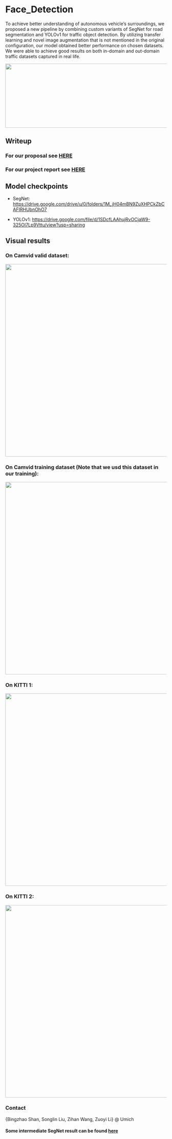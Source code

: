 # Face_Detection

To achieve better understanding of autonomous vehicle’s surroundings, we proposed a new pipeline by combining custom variants of SegNet for road segmentation and YOLOv1 for traffic object detection. By utilizing transfer learning and novel image augmentation that is not mentioned in the original configuration, our model obtained better performance on chosen datasets. We were able to achieve good results on both in-domain and out-domain traffic datasets captured in real life.

<img src="https://github.com/zuoyigehaobing/LaneUnderstanding/blob/main/demo/pipeline.png" width="600" height="200">

## Writeup

### For our proposal see [HERE](https://github.com/zuoyigehaobing/LaneUnderstanding/blob/main/doc/EECS504%20Project%20Proposal.pdf)

### For our project report see [HERE](https://github.com/zuoyigehaobing/LaneUnderstanding/blob/main/doc/Project%20Report.pdf)


## Model checkpoints

- SegNet: https://drive.google.com/drive/u/0/folders/1M_jH04mBN9ZuXHPCkZbCAFIRHUbnOhO7

- YOLOv1: https://drive.google.com/file/d/1SDcfLAAhujRvOCjaW9-325Ol7Lp9Vttu/view?usp=sharing

## Visual results

### On Camvid valid dataset:

<img src="https://github.com/zuoyigehaobing/LaneUnderstanding/blob/main/demo/camvid_itr2_val_15fps.gif" width="600">


### On Camvid training dataset (Note that we usd this dataset in our training):

<img src="https://github.com/zuoyigehaobing/LaneUnderstanding/blob/main/demo/camvid_itr2_train_5fps.gif" width="600">


### On KITTI 1:

<img src="https://github.com/zuoyigehaobing/LaneUnderstanding/blob/main/demo/kitti_itr2_test_3fps.gif" width="600">


### On KITTI 2:

<img src="https://github.com/zuoyigehaobing/LaneUnderstanding/blob/main/demo/kitti_itr2_train_5fps.gif" width="600">


### Contact

{Bingzhao Shan, Songlin Liu, Zihan Wang, Zuoyi Li} @ Umich


#### Some intermediate SegNet result can be found [here](https://github.com/zuoyigehaobing/LaneUnderstanding/blob/main/Segmentation/code/SegNet_on_colab.pdf)
